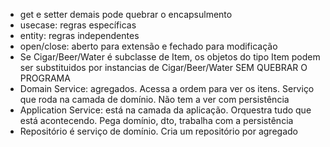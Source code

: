 - get e setter demais pode quebrar o encapsulmento
- usecase: regras específicas 
- entity: regras independentes 
- open/close: aberto para extensão e fechado para modificação
- Se Cigar/Beer/Water é subclasse de Item, os objetos do tipo Item podem ser substituidos por instancias de Cigar/Beer/Water SEM QUEBRAR O PROGRAMA
- Domain Service: agregados. Acessa a ordem para ver os itens. Serviço que roda na camada de domínio. Não tem a ver com persistência
- Application Service: está na camada da aplicação. Orquestra tudo que está acontecendo. Pega domínio, dto, trabalha com a persistência
- Repositório é serviço de domínio. Cria um repositório por agregado